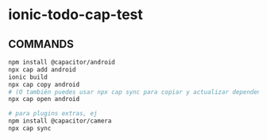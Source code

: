 # ionic-todo-cap-test

## COMMANDS
```bash
npm install @capacitor/android
npx cap add android
ionic build
npx cap copy android
# (O también puedes usar npx cap sync para copiar y actualizar dependencias.)
npx cap open android

# para plugins extras, ej
npm install @capacitor/camera
npx cap sync
```